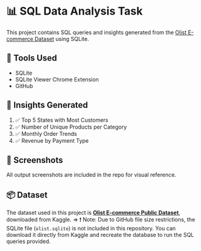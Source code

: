 # 📊 SQL Data Analysis Task

This project contains SQL queries and insights generated from the [Olist E-commerce Dataset](https://www.kaggle.com/datasets/olistbr/brazilian-ecommerce) using SQLite.

## 🔧 Tools Used
- SQLite
- SQLite Viewer Chrome Extension
- GitHub

## 📌 Insights Generated
1. ✅ Top 5 States with Most Customers
2. ✅ Number of Unique Products per Category
3. ✅ Monthly Order Trends
4. ✅ Revenue by Payment Type

## 📝 Screenshots
All output screenshots are included in the repo for visual reference.

## 📦 Dataset
The dataset used in this project is **[Olist E-commerce Public Dataset](https://www.kaggle.com/datasets/olistbr/brazilian-ecommerce)**, downloaded from Kaggle.
=> ❗ Note: Due to GitHub file size restrictions, the SQLite file (`olist.sqlite`) is not included in this repository. You can download it directly from Kaggle and recreate the database to run the SQL queries provided.


